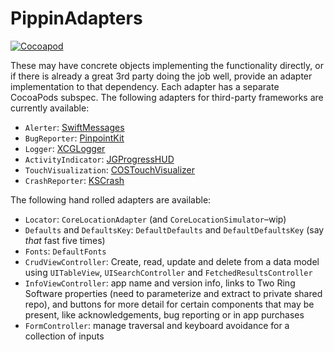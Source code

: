 # PippinAdapters

[![Cocoapod](http://img.shields.io/cocoapods/v/PippinAdapters.svg?style=flat)](http://cocoapods.org/pods/PippinAdapters)

These may have concrete objects implementing the functionality directly, or if there is already a great 3rd party doing the job well, provide an adapter implementation to that dependency. Each adapter has a separate CocoaPods subspec. The following adapters for third-party frameworks are currently available:

- `Alerter`: [SwiftMessages](https://github.com/SwiftKickMobile/SwiftMessages)
- `BugReporter`: [PinpointKit](https://github.com/Lickability/PinpointKit)
- `Logger`: [XCGLogger](https://github.com/DaveWoodCom/XCGLogger)
- `ActivityIndicator`: [JGProgressHUD](https://github.com/JonasGessner/JGProgressHUD)
- `TouchVisualization`: [COSTouchVisualizer](https://github.com/conopsys/COSTouchVisualizer)
- `CrashReporter`: [KSCrash](https://github.com/kstenerud/kscrash)

The following hand rolled adapters are available:

- `Locator`: `CoreLocationAdapter` (and `CoreLocationSimulator`–wip)
- `Defaults` and `DefaultsKey`: `DefaultDefaults` and `DefaultDefaultsKey` (say _that_ fast five times)
- `Fonts`: `DefaultFonts`
- `CrudViewController`: Create, read, update and delete from a data model using `UITableView`, `UISearchController` and `FetchedResultsController`
- `InfoViewController`: app name and version info, links to Two Ring Software properties (need to parameterize and extract to private shared repo), and buttons for more detail for certain components that may be present, like acknowledgements, bug reporting or in app purchases
- `FormController`: manage traversal and keyboard avoidance for a collection of inputs
